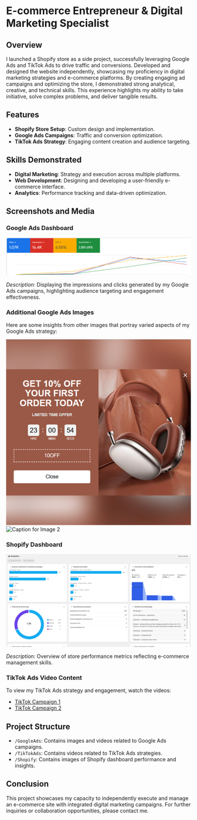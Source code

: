 # E-commerce Entrepreneur & Digital Marketing Specialist

## Overview

I launched a Shopify store as a side project, successfully leveraging Google Ads and TikTok Ads to drive traffic and conversions. Developed and designed the website independently, showcasing my proficiency in digital marketing strategies and e-commerce platforms. By creating engaging ad campaigns and optimizing the store, I demonstrated strong analytical, creative, and technical skills. This experience highlights my ability to take initiative, solve complex problems, and deliver tangible results.

## Features

- **Shopify Store Setup**: Custom design and implementation.
- **Google Ads Campaigns**: Traffic and conversion optimization.
- **TikTok Ads Strategy**: Engaging content creation and audience targeting.

## Skills Demonstrated

- **Digital Marketing**: Strategy and execution across multiple platforms.
- **Web Development**: Designing and developing a user-friendly e-commerce interface.
- **Analytics**: Performance tracking and data-driven optimization.

## Screenshots and Media

### Google Ads Dashboard

![Google Ads Dashboard](GoogleAds/GoogleAdsDashboard.png)

*Description:* Displaying the impressions and clicks generated by my Google Ads campaigns, highlighting audience targeting and engagement effectiveness.

### Additional Google Ads Images

Here are some insights from other images that portray varied aspects of my Google Ads strategy:

![Caption for Image 1](GoogleAds/Sale1.png)  
![Caption for Image 2](GoogleAds/Ad6.png) 

### Shopify Dashboard

![Shopify Dashboard](Shopify/ShopifyDashboard.png)

*Description:* Overview of store performance metrics reflecting e-commerce management skills.

### TikTok Ads Video Content

To view my TikTok Ads strategy and engagement, watch the videos:
- [TikTok Campaign 1](TikTokAds/ad2.mp4)
- [TikTok Campaign 2](TikTokAds/ad3.mp4)

## Project Structure

- `/GoogleAds`: Contains images and videos related to Google Ads campaigns.
- `/TikTokAds`: Contains videos related to TikTok Ads strategies.
- `/Shopify`: Contains images of Shopify dashboard performance and insights.

## Conclusion

This project showcases my capacity to independently execute and manage an e-commerce site with integrated digital marketing campaigns. For further inquiries or collaboration opportunities, please contact me.
